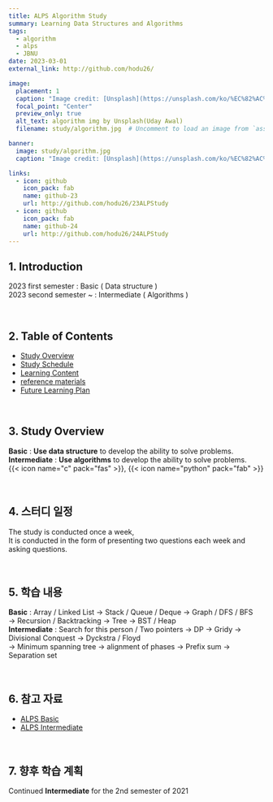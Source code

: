```yaml
---
title: ALPS Algorithm Study
summary: Learning Data Structures and Algorithms
tags:
  - algorithm
  - alps
  - JBNU
date: 2023-03-01
external_link: http://github.com/hodu26/

image:
  placement: 1
  caption: "Image credit: [Unsplash](https://unsplash.com/ko/%EC%82%AC%EC%A7%84/%ED%94%84%EB%A1%9C%EA%B7%B8%EB%9E%A8%EC%9D%B4%EC%9E%88%EB%8A%94-%EC%BB%B4%ED%93%A8%ED%84%B0-%ED%99%94%EB%A9%B4-UjJWhMerJx0?utm_content=creditCopyText&utm_medium=referral&utm_source=unsplash)의 [Uday Awal](https://unsplash.com/ko/@udayawal?utm_content=creditCopyText&utm_medium=referral&utm_source=unsplash)"
  focal_point: "Center"
  preview_only: true
  alt_text: algorithm img by Unsplash(Uday Awal)
  filename: study/algorithm.jpg  # Uncomment to load an image from `assets/media/` instead.

banner: 
  image: study/algorithm.jpg
  caption: "Image credit: [Unsplash](https://unsplash.com/ko/%EC%82%AC%EC%A7%84/%ED%94%84%EB%A1%9C%EA%B7%B8%EB%9E%A8%EC%9D%B4%EC%9E%88%EB%8A%94-%EC%BB%B4%ED%93%A8%ED%84%B0-%ED%99%94%EB%A9%B4-UjJWhMerJx0?utm_content=creditCopyText&utm_medium=referral&utm_source=unsplash)의 [Uday Awal](https://unsplash.com/ko/@udayawal?utm_content=creditCopyText&utm_medium=referral&utm_source=unsplash)"

links:
  - icon: github
    icon_pack: fab
    name: github-23
    url: http://github.com/hodu26/23ALPStudy
  - icon: github
    icon_pack: fab
    name: github-24
    url: http://github.com/hodu26/24ALPStudy
---
```



## 1. Introduction
2023 first semester    : Basic  ( Data structure )    
2023 second semester ~ : Intermediate  ( Algorithms )

&nbsp;

## 2. Table of Contents
- [Study Overview](#스터디-개요)
- [Study Schedule](#스터디-일정)
- [Learning Content](#학습-내용)
- [reference materials](#참고-자료)
- [Future Learning Plan](#향후-학습-계획)

&nbsp;

## 3. Study Overview
**Basic**         : **Use data structure** to develop the ability to solve problems.       
**Intermediate**  : **Use algorithms** to develop the ability to solve problems.    
{{< icon name="c" pack="fas" >}}, {{< icon name="python" pack="fab" >}}

&nbsp;

## 4. 스터디 일정
The study is conducted once a week,      
It is conducted in the form of presenting two questions each week and asking questions.

&nbsp;

## 5. 학습 내용
**Basic**         : Array / Linked List  ->  Stack / Queue / Deque  ->  Graph / DFS / BFS    
->  Recursion / Backtracking  ->  Tree  ->  BST / Heap    
**Intermediate**  : Search for this person / Two pointers  ->  DP  ->  Gridy  ->  Divisional Conquest  ->  Dyckstra / Floyd     
->  Minimum spanning tree  ->  alignment of phases  ->  Prefix sum  ->  Separation set

&nbsp;

## 6. 참고 자료
- [ALPS Basic](https://github.com/alps-jbnu/23ALPStudy)
- [ALPS Intermediate](https://github.com/alps-jbnu/24ALPStudy)

&nbsp;

## 7. 향후 학습 계획
Continued **Intermediate** for the 2nd semester of 2021

